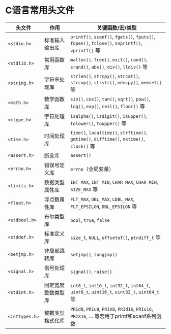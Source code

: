 # C语言常用头文件

| 头文件       | 作用             | 关键函数/宏/类型                                                                 |
|--------------|------------------|----------------------------------------------------------------------------------|
| `<stdio.h>`  | 标准输入输出库   | `printf()`, `scanf()`, `fgets()`, `fputs()`, `fopen()`, `fclose()`, `snprintf()`, `vprintf()` 等 |
| `<stdlib.h>` | 常用函数库       | `malloc()`, `free()`, `exit()`, `rand()`, `srand()`, `abs()`, `div()`, `lldiv()` 等 |
| `<string.h>` | 字符串处理库     | `strlen()`, `strcpy()`, `strcat()`, `strcmp()`, `strstr()`, `memcpy()`, `memset()` 等 |
| `<math.h>`   | 数学函数库       | `sin()`, `cos()`, `tan()`, `sqrt()`, `pow()`, `log()`, `exp()`, `ceil()`, `floor()` 等 |
| `<ctype.h>`  | 字符处理库       | `isalpha()`, `isdigit()`, `isupper()`, `tolower()`, `toupper()` 等                 |
| `<time.h>`   | 时间处理库       | `time()`, `localtime()`, `strftime()`, `gmtime()`, `difftime()`, `mktime()`, `clock()` 等 |
| `<assert.h>` | 断言库           | `assert()`                                                                       |
| `<errno.h>`  | 错误号定义库     | `errno`（全局变量）                                                              |
| `<limits.h>` | 数据类型属性库   | `INT_MAX`, `INT_MIN`, `CHAR_MAX`, `CHAR_MIN`, `SIZE_MAX` 等                        |
| `<float.h>`  | 浮点数属性库     | `FLT_MAX`, `DBL_MAX`, `LDBL_MAX`, `FLT_EPSILON`, `DBL_EPSILON` 等                  |
| `<stdbool.h>`| 布尔类型库       | `bool`, `true`, `false`                                                          |
| `<stddef.h>` | 标准定义库       | `size_t`, `NULL`, `offsetof()`, `ptrdiff_t` 等                                   |
| `<setjmp.h>` | 非局部跳转库     | `setjmp()`, `longjmp()`                                                          |
| `<signal.h>` | 信号处理库       | `signal()`, `raise()`                                                            |
| `<stdint.h>` | 固定宽度整数类型库| `int8_t`, `int16_t`, `int32_t`, `int64_t`, `uint8_t`, `uint16_t`, `uint32_t`, `uint64_t` 等 |
| `<inttypes.h>`| 整数类型格式化库 | `PRId8`, `PRIu8`, `PRIX8`, `PRId16`, `PRIu16`, `PRIX16`, … 等宏用于printf和scanf系列函数 |